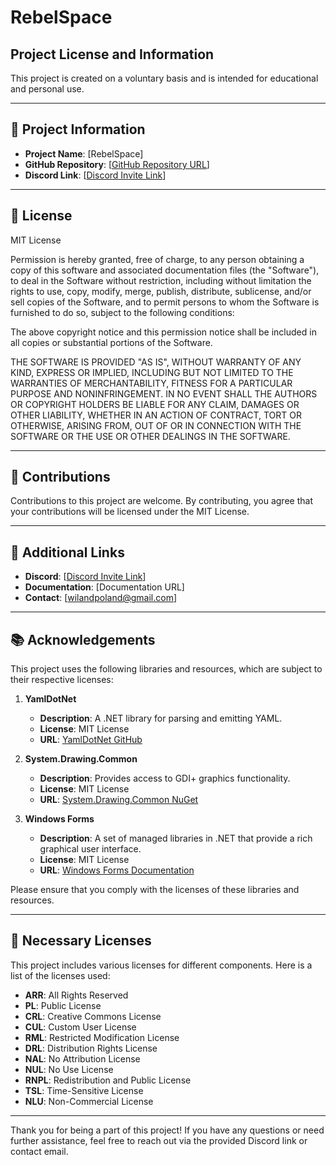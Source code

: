 # RebelSpace

## Project License and Information

This project is created on a voluntary basis and is intended for educational and personal use.

---

## 🚀 Project Information

- **Project Name**: [RebelSpace]
- **GitHub Repository**: [[GitHub Repository URL](https://github.com/EarnestAxis5546/RebelSpace/)]
- **Discord Link**: [[Discord Invite Link](https://discord.gg/YQGK55KX2z)]

---

## 📜 License

MIT License

Permission is hereby granted, free of charge, to any person obtaining a copy
of this software and associated documentation files (the "Software"), to deal
in the Software without restriction, including without limitation the rights
to use, copy, modify, merge, publish, distribute, sublicense, and/or sell
copies of the Software, and to permit persons to whom the Software is
furnished to do so, subject to the following conditions:

The above copyright notice and this permission notice shall be included in all
copies or substantial portions of the Software.

THE SOFTWARE IS PROVIDED "AS IS", WITHOUT WARRANTY OF ANY KIND, EXPRESS OR
IMPLIED, INCLUDING BUT NOT LIMITED TO THE WARRANTIES OF MERCHANTABILITY,
FITNESS FOR A PARTICULAR PURPOSE AND NONINFRINGEMENT. IN NO EVENT SHALL THE
AUTHORS OR COPYRIGHT HOLDERS BE LIABLE FOR ANY CLAIM, DAMAGES OR OTHER
LIABILITY, WHETHER IN AN ACTION OF CONTRACT, TORT OR OTHERWISE, ARISING FROM,
OUT OF OR IN CONNECTION WITH THE SOFTWARE OR THE USE OR OTHER DEALINGS IN THE
SOFTWARE.

---

## 🌟 Contributions

Contributions to this project are welcome. By contributing, you agree that your contributions will be licensed under the MIT License.

---

## 🔗 Additional Links

- **Discord**: [[Discord Invite Link](https://discord.gg/YQGK55KX2z)]
- **Documentation**: [Documentation URL]
- **Contact**: [wilandpoland@gmail.com]

---

## 📚 Acknowledgements

This project uses the following libraries and resources, which are subject to their respective licenses:

1. **YamlDotNet**
   - **Description**: A .NET library for parsing and emitting YAML.
   - **License**: MIT License
   - **URL**: [YamlDotNet GitHub](https://github.com/aaubry/YamlDotNet)

2. **System.Drawing.Common**
   - **Description**: Provides access to GDI+ graphics functionality.
   - **License**: MIT License
   - **URL**: [System.Drawing.Common NuGet](https://www.nuget.org/packages/System.Drawing.Common/)

3. **Windows Forms**
   - **Description**: A set of managed libraries in .NET that provide a rich graphical user interface.
   - **License**: MIT License
   - **URL**: [Windows Forms Documentation](https://docs.microsoft.com/en-us/dotnet/desktop/winforms/)

Please ensure that you comply with the licenses of these libraries and resources.

---

## 📄 Necessary Licenses

This project includes various licenses for different components. Here is a list of the licenses used:

- **ARR**: All Rights Reserved
- **PL**: Public License
- **CRL**: Creative Commons License
- **CUL**: Custom User License
- **RML**: Restricted Modification License
- **DRL**: Distribution Rights License
- **NAL**: No Attribution License
- **NUL**: No Use License
- **RNPL**: Redistribution and Public License
- **TSL**: Time-Sensitive License
- **NLU**: Non-Commercial License

---

Thank you for being a part of this project! If you have any questions or need further assistance, feel free to reach out via the provided Discord link or contact email.

